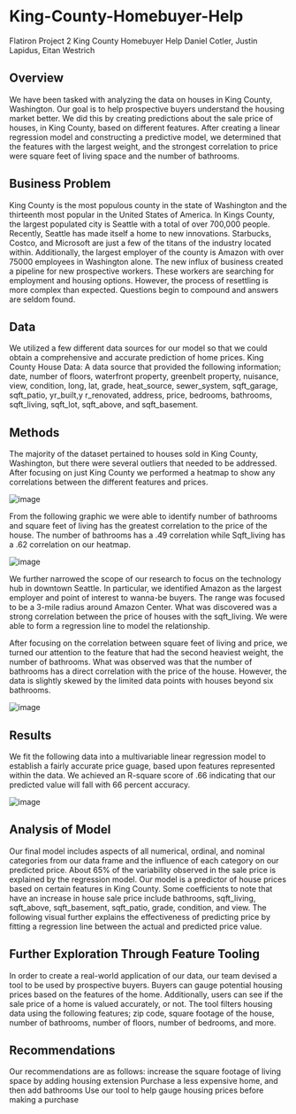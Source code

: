 # King-County-Homebuyer-Help
Flatiron Project 2
King County 
Homebuyer Help
Daniel Cotler, Justin Lapidus, Eitan Westrich
 
## Overview
We have been tasked with analyzing the data on houses in King County, Washington. Our goal is to help prospective buyers understand the housing market better. We did this by creating predictions about the sale price of houses, in King County, based on different features. After creating a linear regression model and constructing a predictive model, we determined that the features with the largest weight, and the strongest correlation to price were square feet of living space and the number of bathrooms.
## Business Problem
King County is the most populous county in the state of Washington and the thirteenth most popular in the United States of America. In Kings County, the largest populated city is Seattle with a total of over 700,000 people. Recently, Seattle has made itself a home to new innovations. Starbucks, Costco, and Microsoft are just a few of the titans of the industry located within. Additionally, the largest employer of the county is Amazon with over 75000 employees in Washington alone. The new influx of business created a pipeline for new prospective workers. These workers are searching for employment and housing options. However, the process of resettling is more complex than expected. Questions begin to compound and answers are seldom found. 


## Data
We utilized a few different data sources for our model so that we could obtain a comprehensive and accurate prediction of home prices.
King County House Data:
A data source that provided the following information; date, number of floors, waterfront property, greenbelt property, nuisance, view, condition, long, lat, grade, heat_source, sewer_system, sqft_garage, sqft_patio, yr_built,y r_renovated, address, price, bedrooms, bathrooms, sqft_living, sqft_lot, sqft_above, and sqft_basement. 

## Methods
The majority of the dataset pertained to houses sold in King County, Washington, but there were several outliers that needed to be addressed. After focusing on just King County we performed a heatmap to show any correlations between the different features and prices. 

![image](https://github.com/ewestrich/King-County-House-Sales/assets/131708046/5fee393e-e31a-4947-98b6-e9401a25fff4)


 From the following graphic we were able to identify number of bathrooms and square feet of living has the greatest correlation to the price of the house. The number of bathrooms has a .49 correlation while Sqft_living has a .62 correlation on our heatmap. 

![image](https://github.com/ewestrich/King-County-House-Sales/assets/131708046/59c07411-a207-4306-9e02-784fcbf5aad3)


We further narrowed the scope of our research to focus on the technology hub in downtown Seattle. In particular, we identified Amazon as the largest employer and point of interest to wanna-be buyers. The range was focused to be a 3-mile radius around Amazon Center. What was discovered was a strong correlation between the price of houses with the sqft_living. We were able to form a regression line to model the relationship. 

After focusing on the correlation between square feet of living and price, we turned our attention to the feature that had the second heaviest weight, the number of bathrooms.  What was observed was that the number of bathrooms has a direct correlation with the price of the house. However, the data is slightly skewed by the limited data points with houses beyond six bathrooms. 

![image](https://github.com/ewestrich/King-County-House-Sales/assets/131708046/79be686d-b68b-451a-b985-7359e16b03ec)


## Results
We fit the following data into a multivariable linear regression model to establish a fairly accurate price guage, based upon features represented within the data. We achieved an R-square score of .66 indicating that our predicted value will fall with 66 percent accuracy.

![image](https://github.com/ewestrich/King-County-House-Sales/assets/131708046/02f71fdf-4ad4-4552-babb-b2300158d73d)

## Analysis of Model
Our final model includes aspects of all numerical, ordinal, and nominal categories from our data frame and the influence of each category on our predicted price. About 65% of the variability observed in the sale price is explained by the regression model. Our model is a predictor of house prices based on certain features in King County. Some coefficients to note that have an increase in house sale price include bathrooms, sqft_living, sqft_above, sqft_basement, sqft_patio, grade, condition, and view. The following visual further explains the effectiveness of predicting price by fitting a regression line between the actual and predicted price value. 


## Further Exploration Through Feature Tooling 

In order to create a real-world application of our data, our team devised a tool to be used by prospective buyers. Buyers can gauge potential housing prices based on the features of the home. Additionally, users can see if the sale price of a home is valued accurately, or not. The tool filters housing data using the following features; zip code, square footage of the house, number of bathrooms, number of floors, number of bedrooms, and more. 

## Recommendations

Our recommendations are as follows:
increase the square footage of living space by adding housing extension
Purchase a less expensive home, and then add bathrooms 
Use our tool to help gauge housing prices before making a purchase
